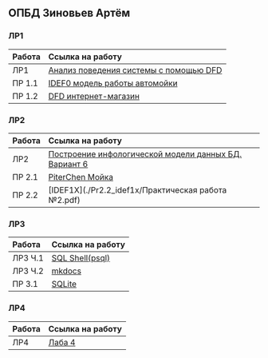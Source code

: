 ## ОПБД Зиновьев Артём


### ЛР1

| Работа | Ссылка на работу                                         | 
|:-------|:---------------------------------------------------------|
| ЛР1    | [Анализ поведения системы с помощью DFD](./Lab1/Laba1.pdf)|
| ПР 1.1 | [IDEF0 модель работы автомойки](./Pr0_idef0/Мойка.png)   | 
| ПР 1.2 | [DFD интернет-магазин](./Pr1_dfd/Шубы.pdf)              | 


### ЛР2

| Работа | Ссылка на работу                                               | 
|:-------|:---------------------------------------------------------------|
| ЛР2    | [Построение инфологической модели данных БД. Вариант 6](./Lab2/Отчёт.pdf)|
| ПР 2.1 | [PiterChen Мойка](./Pr2.1_PiterChen/diagram.pdf)       | 
| ПР 2.2 | [IDEF1X](./Pr2.2_idef1x/Практическая работа №2.pdf)           | 


### ЛР3

| Работа | Ссылка на работу                                        | 
|:-------|:--------------------------------------------------------|
| ЛР3 Ч.1| [SQL Shell(psql)](./Lab3/)                      |
| ЛР3 Ч.2| [mkdocs](https://Don2Quixote.github.io/ITMO_FSPO_DataBases_2020-2021)            |
| ПР 3.1 | [SQLite](./Pr3.1_sqlite)                                | 


### ЛР4

| Работа | Ссылка на работу                                        | 
|:-------|:--------------------------------------------------------|
| ЛР4    | [Лаба 4](./Lab4/Отчёт.pdf)                               |

